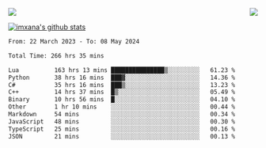 <p>
  <a href="https://count.getloli.com/"><img src="https://count.getloli.com/get/@xana.readme?theme=moebooru-h"></a>
  <img src="https://weather-icon.journeyad.repl.co/@hangzhou?v=1" align="right">
</p>


<a href="https://github.com/imxana"><img align="center" src="https://github-readme-stats.vercel.app/api?username=imxana&show_icons=true&include_all_commits=true&hide_border=tru&custom_title=imxana%27s%20Github%20Stats" alt="imxana's github stats" /></a> 

<!--START_SECTION:waka-->

```txt
From: 22 March 2023 - To: 08 May 2024

Total Time: 266 hrs 35 mins

Lua          163 hrs 13 mins ███████████████▒░░░░░░░░░   61.23 %
Python       38 hrs 16 mins  ███▓░░░░░░░░░░░░░░░░░░░░░   14.36 %
C#           35 hrs 16 mins  ███▒░░░░░░░░░░░░░░░░░░░░░   13.23 %
C++          14 hrs 37 mins  █▒░░░░░░░░░░░░░░░░░░░░░░░   05.49 %
Binary       10 hrs 56 mins  █░░░░░░░░░░░░░░░░░░░░░░░░   04.10 %
Other        1 hr 10 mins    ░░░░░░░░░░░░░░░░░░░░░░░░░   00.44 %
Markdown     54 mins         ░░░░░░░░░░░░░░░░░░░░░░░░░   00.34 %
JavaScript   48 mins         ░░░░░░░░░░░░░░░░░░░░░░░░░   00.30 %
TypeScript   25 mins         ░░░░░░░░░░░░░░░░░░░░░░░░░   00.16 %
JSON         21 mins         ░░░░░░░░░░░░░░░░░░░░░░░░░   00.13 %
```

<!--END_SECTION:waka-->

